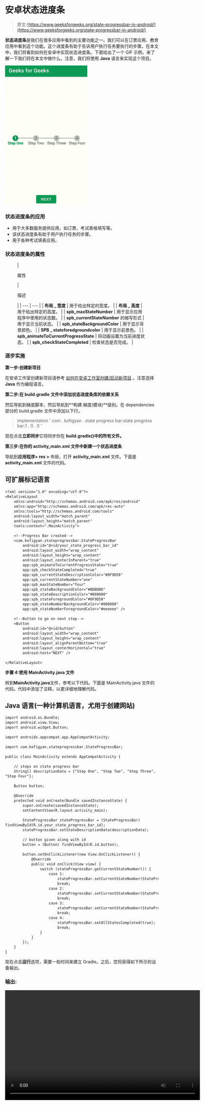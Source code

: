 # 安卓状态进度条

> 原文:[https://www.geeksforgeeks.org/state-progressbar-in-android/](https://www.geeksforgeeks.org/state-progressbar-in-android/)

**状态进度条**是我们在很多应用中看到的主要功能之一。我们可以在订票应用、教育应用中看到这个功能。这个进度条有助于告诉用户执行任务要执行的步骤。在本文中，我们将看到如何在安卓中实现状态进度条。下面给出了一个 GIF 示例，来了解一下我们将在本文中做什么。注意，我们将使用 **Java** 语言来实现这个项目。

![State ProgressBar in Android Sample GIF](img/62e14d1a9662b5e46a677285f75ef013.png)

### 状态进度条的应用

*   用于大多数服务提供应用，如订票、考试表格填写等。
*   该状态进度条有助于用户执行任务的步骤。
*   用于各种考试填表应用。

### **状态进度条的属性**

<figure class="table">

| 

属性

 | 

描述

 |
| --- | --- |
| **布局 _ 宽度** | 用于给出特定的宽度。 |
| **布局 _ 高度** | 用于给出特定的高度。 |
| **spb_maxStateNumber** | 用于显示应用程序中使用的状态数。 |
| **spb_currentStateNumber** 的缩写形式 | 用于显示当前状态。 |
| **spb_stateBackgroundColor** | 用于显示背景颜色。 |
| **SPB _ stateforedgroundcolor** | 用于显示前景色。 |
| **spb_animateToCurrentProgressState** | 将动画设置为当前进度状态。 |
| **spb_checkStateCompleted** | 检查状态是否完成。 |

</figure>

### 逐步实施

**第一步:创建新项目**

在安卓工作室创建新项目请参考 [如何在安卓工作室创建/启动新项目](https://www.geeksforgeeks.org/android-how-to-create-start-a-new-project-in-android-studio/) 。注意选择 **Java** 作为编程语言。

**第二步:在 build.gradle 文件中添加状态进度条库的依赖关系**

然后导航到梯度脚本，然后导航到**构建.梯度(模块)**级别。在 dependencies 部分的 build.gradle 文件中添加以下行。

> implementation ' com . kofigyan . state progress bar:state progress bar:1 . 0 . 0 '

现在点击**立即同步**它将同步你在 **build.gradle()中的所有文件。**

**第三步:在你的 activity_main.xml 文件中新建一个状态进度条**

导航到**应用程序> res >** 布局，打开 **activity_main.xml** 文件。下面是 **activity_main.xml** 文件的代码。

## 可扩展标记语言

```
<?xml version="1.0" encoding="utf-8"?>
<RelativeLayout 
    xmlns:android="http://schemas.android.com/apk/res/android"
    xmlns:app="http://schemas.android.com/apk/res-auto"
    xmlns:tools="http://schemas.android.com/tools"
    android:layout_width="match_parent"
    android:layout_height="match_parent"
    tools:context=".MainActivity">

    <!--Progress Bar created-->
    <com.kofigyan.stateprogressbar.StateProgressBar
        android:id="@+id/your_state_progress_bar_id"
        android:layout_width="wrap_content"
        android:layout_height="wrap_content"
        android:layout_centerInParent="true"
        app:spb_animateToCurrentProgressState="true"
        app:spb_checkStateCompleted="true"
        app:spb_currentStateDescriptionColor="#0F9D58"
        app:spb_currentStateNumber="one"
        app:spb_maxStateNumber="four"
        app:spb_stateBackgroundColor="#BDBDBD"
        app:spb_stateDescriptionColor="#808080"
        app:spb_stateForegroundColor="#0F9D58"
        app:spb_stateNumberBackgroundColor="#808080"
        app:spb_stateNumberForegroundColor="#eeeeee" />

    <!--Button to go on next step-->
    <Button
        android:id="@+id/button"
        android:layout_width="wrap_content"
        android:layout_height="wrap_content"
        android:layout_alignParentBottom="true"
        android:layout_centerHorizontal="true"
        android:text="NEXT" />

</RelativeLayout>
```

**步骤 4:使用 MainActivity.java 文件**

转到**MainActivity.java**文件，参考以下代码。下面是 MainActivity.java 文件的代码。代码中添加了注释，以更详细地理解代码。

## Java 语言(一种计算机语言，尤用于创建网站)

```
import android.os.Bundle;
import android.view.View;
import android.widget.Button;

import androidx.appcompat.app.AppCompatActivity;

import com.kofigyan.stateprogressbar.StateProgressBar;

public class MainActivity extends AppCompatActivity {

    // steps on state progress bar
    String[] descriptionData = {"Step One", "Step Two", "Step Three", "Step Four"};

    Button button;

    @Override
    protected void onCreate(Bundle savedInstanceState) {
        super.onCreate(savedInstanceState);
        setContentView(R.layout.activity_main);

        StateProgressBar stateProgressBar = (StateProgressBar) findViewById(R.id.your_state_progress_bar_id);
        stateProgressBar.setStateDescriptionData(descriptionData);

        // button given along with id
        button = (Button) findViewById(R.id.button);

        button.setOnClickListener(new View.OnClickListener() {
            @Override
            public void onClick(View view) {
                switch (stateProgressBar.getCurrentStateNumber()) {
                    case 1:
                        stateProgressBar.setCurrentStateNumber(StateProgressBar.StateNumber.TWO);
                        break;
                    case 2:
                        stateProgressBar.setCurrentStateNumber(StateProgressBar.StateNumber.THREE);
                        break;
                    case 3:
                        stateProgressBar.setCurrentStateNumber(StateProgressBar.StateNumber.FOUR);
                        break;
                    case 4:
                        stateProgressBar.setAllStatesCompleted(true);
                        break;
                }
            }
        });
    }
}
```

现在点击**运行**选项，需要一些时间来建立 Gradle。之后，您将获得如下所示的设备输出。

### **输出:**

<video class="wp-video-shortcode" id="video-545532-1" width="640" height="360" preload="metadata" controls=""><source type="video/mp4" src="https://media.geeksforgeeks.org/wp-content/uploads/20210115134220/Screenrecorder-2021-01-15-13-37-46-819.mp4?_=1">[https://media.geeksforgeeks.org/wp-content/uploads/20210115134220/Screenrecorder-2021-01-15-13-37-46-819.mp4](https://media.geeksforgeeks.org/wp-content/uploads/20210115134220/Screenrecorder-2021-01-15-13-37-46-819.mp4)</video>